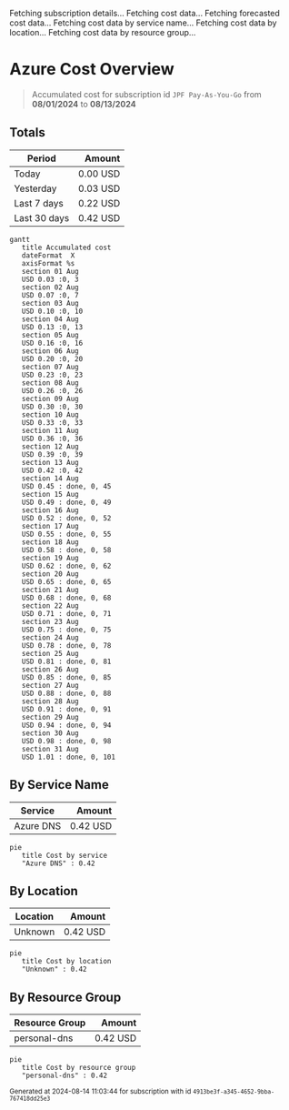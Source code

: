 Fetching subscription details...
Fetching cost data...
Fetching forecasted cost data...
Fetching cost data by service name...
Fetching cost data by location...
Fetching cost data by resource group...
# Azure Cost Overview

> Accumulated cost for subscription id `JPF Pay-As-You-Go` from **08/01/2024** to **08/13/2024**

## Totals

|Period|Amount|
|---|---:|
|Today|0.00 USD|
|Yesterday|0.03 USD|
|Last 7 days|0.22 USD|
|Last 30 days|0.42 USD|

```mermaid
gantt
   title Accumulated cost
   dateFormat  X
   axisFormat %s
   section 01 Aug
   USD 0.03 :0, 3
   section 02 Aug
   USD 0.07 :0, 7
   section 03 Aug
   USD 0.10 :0, 10
   section 04 Aug
   USD 0.13 :0, 13
   section 05 Aug
   USD 0.16 :0, 16
   section 06 Aug
   USD 0.20 :0, 20
   section 07 Aug
   USD 0.23 :0, 23
   section 08 Aug
   USD 0.26 :0, 26
   section 09 Aug
   USD 0.30 :0, 30
   section 10 Aug
   USD 0.33 :0, 33
   section 11 Aug
   USD 0.36 :0, 36
   section 12 Aug
   USD 0.39 :0, 39
   section 13 Aug
   USD 0.42 :0, 42
   section 14 Aug
   USD 0.45 : done, 0, 45
   section 15 Aug
   USD 0.49 : done, 0, 49
   section 16 Aug
   USD 0.52 : done, 0, 52
   section 17 Aug
   USD 0.55 : done, 0, 55
   section 18 Aug
   USD 0.58 : done, 0, 58
   section 19 Aug
   USD 0.62 : done, 0, 62
   section 20 Aug
   USD 0.65 : done, 0, 65
   section 21 Aug
   USD 0.68 : done, 0, 68
   section 22 Aug
   USD 0.71 : done, 0, 71
   section 23 Aug
   USD 0.75 : done, 0, 75
   section 24 Aug
   USD 0.78 : done, 0, 78
   section 25 Aug
   USD 0.81 : done, 0, 81
   section 26 Aug
   USD 0.85 : done, 0, 85
   section 27 Aug
   USD 0.88 : done, 0, 88
   section 28 Aug
   USD 0.91 : done, 0, 91
   section 29 Aug
   USD 0.94 : done, 0, 94
   section 30 Aug
   USD 0.98 : done, 0, 98
   section 31 Aug
   USD 1.01 : done, 0, 101
```

## By Service Name

|Service|Amount|
|---|---:|
|Azure DNS|0.42 USD|

```mermaid
pie
   title Cost by service
   "Azure DNS" : 0.42
```

## By Location

|Location|Amount|
|---|---:|
|Unknown|0.42 USD|

```mermaid
pie
   title Cost by location
   "Unknown" : 0.42
```

## By Resource Group

|Resource Group|Amount|
|---|---:|
|personal-dns|0.42 USD|

```mermaid
pie
   title Cost by resource group
   "personal-dns" : 0.42
```

<sup>Generated at 2024-08-14 11:03:44 for subscription with id `4913be3f-a345-4652-9bba-767418dd25e3`</sup>
